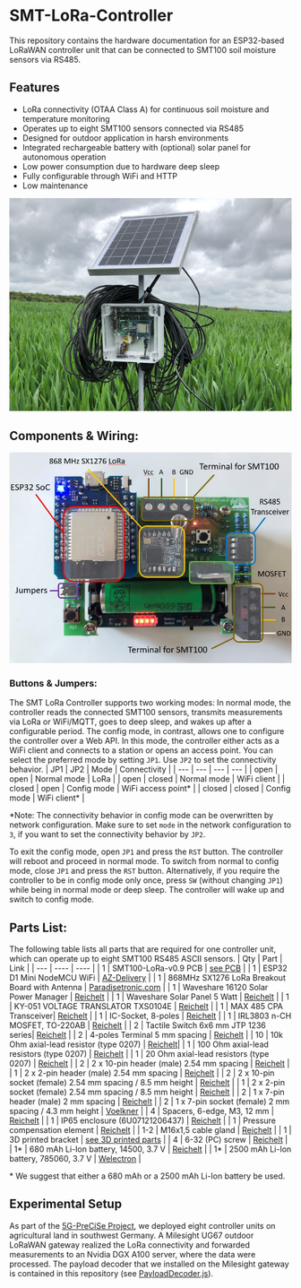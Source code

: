 # SMT-LoRa-Controller
This repository contains the hardware documentation for an ESP32-based LoRaWAN controller unit that can be connected to SMT100 soil moisture sensors via RS485. 

## Features
- LoRa connectivity (OTAA Class A) for continuous soil moisture and temperature monitoring
- Operates up to eight SMT100 sensors connected via RS485
- Designed for outdoor application in harsh environments
- Integrated rechargeable battery with (optional) solar panel for autonomous operation
- Low power consumption due to hardware deep sleep
- Fully configurable through WiFi and HTTP
- Low maintenance

![image-info](https://github.com/5G-PreCiSe/SMT-LoRa-Controller/blob/main/images/image_2023-10-27_210926035.png)

## Components & Wiring:
![Components & Wiring](https://github.com/5G-PreCiSe/SMT-LoRa-Controller/blob/main/images/SMT100-Board.JPG)
### Buttons & Jumpers:
The SMT LoRa Controller supports two working modes: In normal mode, the controller reads the connected SMT100 sensors, transmits measurements via LoRa or WiFi/MQTT, goes to deep sleep, and wakes up after a configurable period. The config mode, in contrast, allows one to configure the controller over a Web API. In this mode, the controller either acts as a WiFi client and connects to a station or opens an access point. You can select the preferred mode by setting ```JP1```. Use ```JP2``` to set the connectivity behavior.
| JP1 | JP2 |  Mode | Connectivity |
| --- | --- | --- | --- |
| open | open | Normal mode | LoRa |
| open | closed | Normal mode | WiFi client |
| closed | open | Config mode | WiFi access point* |
| closed | closed | Config mode | WiFi client* |

*Note: The connectivity behavior in config mode can be overwritten by network configuration. Make sure to set ```mode``` in the network configuration to ```3```, if you want to set the connectivity behavior by ```JP2```.

To exit the config mode, open ```JP1``` and press the ```RST``` button. The controller will reboot and proceed in normal mode. To switch from normal to config mode, close ```JP1``` and press the ```RST``` button. Alternatively, if you require the controller to be in config mode only once, press ```SW``` (without changing ```JP1```) while being in normal mode or deep sleep. The controller will wake up and switch to config mode.

## Parts List:
The following table lists all parts that are required for one controller unit, which can operate up to eight SMT100 RS485 ASCII sensors. 
| Qty | Part | Link |
| --- | ---- | ---- | 
| 1 | SMT100-LoRa-v0.9 PCB | [see PCB](https://github.com/5G-PreCiSe/SMT-LoRa-Controller/blob/main/pcb/5G-PreCiSe-SMT100_2023-10-27.json) |
| 1 | ESP32 D1 Mini NodeMCU WiFi | [AZ-Delivery](https://www.az-delivery.de/products/esp32-d1-mini) |
| 1 | 868MHz SX1276 LoRa Breakout Board with Antenna | [Paradisetronic.com](https://paradisetronic.com/products/868mhz-sx1276-lora-breakout-board-antenne?_pos=1&_psq=868&_ss=e&_v=1.0) |
| 1 | Waveshare 16120 Solar Power Manager | [Reichelt](https://www.reichelt.de/de/de/entwicklerboards-solar-ladegeraet-fuer-6-bis-24-v-panels-debo-pwr-solar2-p266038.html?r=1) |
| 1 | Waveshare Solar Panel 5 Watt | [Reichelt](https://www.reichelt.de/entwicklerboards-solarpanel-5-w-debo-solar-5w-p266039.html?PROVID=2788&gclid=Cj0KCQiAgK2qBhCHARIsAGACuzmFVIidh04LupybnrqWYJWfgFhP_zPRPngg836qP7ZLc-IteQUYTqkaAviuEALw_wcB) |
| 1 | KY-051 VOLTAGE TRANSLATOR TXS0104E | [Reichelt](https://www.reichelt.de/entwicklerboards-spannungswandler-level-shifter-txb0104-debo-lev-shifter-p239275.html?PROVID=2788&gclid=Cj0KCQiAgK2qBhCHARIsAGACuznDJFzTT8uLnLcPYofdD3g7ULR2tHfo7JWPHFVavDyUAmYdUmjK63gaAnf9EALw_wcB) |
| 1 | MAX 485 CPA Transceiver| [Reichelt](https://www.reichelt.de/de/de/rs485-422-1-treiber-1-empfaenger-dip-8-max-485-cpa-p39599.html?CCOUNTRY=445&LANGUAGE=en&GROUPID=8702&START=0&OFFSET=16&SID=96d7a34ab3182b0141f212f568cc687297c3f76e34df35ef2bfdb&LANGUAGE=DE&&r=1) |
| 1 | IC-Socket, 8-poles | [Reichelt](https://www.reichelt.de/ic-sockel-8-polig-doppelter-federkontakt-gs-8-p8230.html?PROVID=2788&gclid=Cj0KCQiAgK2qBhCHARIsAGACuzl8LgoR4Znw9IWLo9S5Vu-tMXekHWu_nq_ZtvTsN-LvaL7eZCpV4qsaAq3vEALw_wcB) |
| 1 | IRL3803 n-CH MOSFET, TO-220AB | [Reichelt](https://www.reichelt.de/mosfet-n-ch-30v-140a-200w-to-220ab-irl-3803-p41757.html?PROVID=2788&gclid=Cj0KCQiAgK2qBhCHARIsAGACuzk8QXDI6kYSX9KsDvWq_j0QCLs389qAJTPMl2cFtrOL-Y8Te5CxS44aAv_ZEALw_wcB) |
| 2 | Tactile Switch 6x6 mm JTP 1236 series| [Reichelt](https://www.reichelt.de/kurzhubtaster-6x6mm-hoehe-5-0mm-12v-vertikal-taster-9302-p44579.html?search=TASTER+9302) |
| 2 | 4-poles Terminal 5 mm spacing | [Reichelt](https://www.reichelt.de/de/en/solderable-screw-terminal-4-pole-rm-5-mm-90--ctb5202-4-p292671.html?GROUPID=7541&START=0&OFFSET=16&SID=96d7a34ab3182b0141f212f568cc687297c3f76e34df35ef2bfdb&LANGUAGE=EN&&r=1) |
| 10 | 10k Ohm axial-lead resistor (type 0207) | [Reichelt](https://www.reichelt.de/widerstand-metallschicht-10-0-kohm-0207-0-6-w-1--metall-10-0k-p11449.html?&trstct=pos_0&nbc=1)|
| 1 | 100 Ohm axial-lead resistors (type 0207) | [Reichelt](https://www.reichelt.de/widerstand-metallschicht-100-ohm-0207-0-6-w-1--metall-100-p11457.html?search=METALL+100) |
| 1 | 20 Ohm axial-lead resistors (type 0207) | [Reichelt](https://www.reichelt.de/widerstand-metallschicht-20-0-ohm-0207-0-6-w-1--metall-20-0-p11605.html?&trstct=pos_0&nbc=1) |
| 2 | 2 x 10-pin header (male) 2.54 mm spacing | [Reichelt](https://www.reichelt.de/de/en/2-x-10-pin-header-straight-pitch-2-54-sl-2x10g-2-54-p19488.html?&trstct=pos_0&nbc=1) |
| 1 | 2 x 2-pin header (male) 2.54 mm spacing | [Reichelt](https://www.reichelt.de/de/en/pin-headers-2-54-mm-2x02-straight-mpe-087-2-004-p119892.html?&trstct=pos_0&nbc=1) |
| 2 | 2 x 10-pin socket (female) 2.54 mm spacing / 8.5 mm height | [Reichelt](https://www.reichelt.de/de/en/sockets-2-54-mm-2x10-straight-mpe-094-2-020-p119932.html?r=1) |
| 1 | 2 x 2-pin socket (female) 2.54 mm spacing / 8.5 mm height | [Reichelt](https://www.reichelt.de/de/en/sockets-2-54-mm-2x02-straight-mpe-094-2-004-p119926.html?&trstct=pos_3&nbc=1) |
| 2 | 1 x 7-pin header (male) 2 mm spacing | [Reichelt](https://www.reichelt.de/de/en/pin-header-2-00mm-1x14-straight-bkl-10120735-p262757.html?&trstct=pos_1&nbc=1) |
| 2 | 1 x 7-pin socket (female) 2 mm spacing / 4.3 mm height | [Voelkner](https://www.voelkner.de/products/955474/Connfly-Buchsenleiste-Standard-Anzahl-Reihen-1-Polzahl-je-Reihe-7-DS1026-01-17S8BV-1-St..html) |
| 4 | Spacers, 6-edge, M3, 12 mm | [Reichelt](https://www.reichelt.de/de/de/distanzhuelsen-metall-6-kant-m3-12mm-da-12mm-p44788.html?CCOUNTRY=445&LANGUAGE=en&GROUPID=8644&START=0&OFFSET=16&SID=96d7a34ab3182b0141f212f568cc687297c3f76e34df35ef2bfdb&LANGUAGE=DE&&r=1) |
| 1 | IP65 enclosure (6U07121206437) | [Reichelt](https://www.reichelt.de/industriegehaeuse-119-8-x-119-8-x-60-1mm-ip65-lichtgrau-6u07121206437-p340530.html?CCOUNTRY=445&LANGUAGE=de&trstct=pos_0&nbc=1&&r=1) |
| 1 | Pressure compensation element | [Reichelt](https://www.reichelt.de/druckausgleichselement-bis-ip-69-dae-m12-9005-p345132.html?&trstct=pos_0&nbc=1) |
| 1-2 | M16x1,5 cable gland | [Reichelt](https://www.reichelt.de/de/de/kabelverschraubung-5-10mm-m16x1-5-sw-h-p-eco-50011-p317603.html?CCOUNTRY=445&LANGUAGE=en&GROUPID=7740&START=0&OFFSET=16&SID=96d7a34ab3182b0141f212f568cc687297c3f76e34df35ef2bfdb&LANGUAGE=DE&&r=1) |
| 1 | 3D printed bracket | [see 3D printed parts](https://github.com/5G-PreCiSe/SMT-LoRa-Controller/tree/main/3D-printed-parts) |
| 4 | 6-32 (PC) screw | [Reichelt](https://www.reichelt.de/pc-montageschrauben-6-32x1-4-unc-50-stueck-st-screw6-32-p190895.html) |
| 1* | 680 mAh Li-Ion battery, 14500, 3.7 V | [Reichelt](https://www.reichelt.de/industriezelle-14500-3-7-v-680-mah-ungeschuetzt-1er-pack-son-14500-vr2-p284878.html?CCOUNTRY=445&LANGUAGE=de&trstct=pos_0&nbc=1&&r=1) |
| 1* | 2500 mAh Li-Ion battery, 785060, 3.7 V | [Welectron](https://www.welectron.com/LiPo-Flachakku-785060-37V-2500mAh) | 

\* We suggest that either a 680 mAh or a 2500 mAh Li-Ion battery be used.

## Experimental Setup
As part of the [5G-PreCiSe Project](https://www.5g-precise.de), we deployed eight controller units on agricultural land in southwest Germany. A Milesight UG67 outdoor LoRaWAN gateway realized the LoRa connectivity and forwarded measurements to an Nvidia DGX A100 server, where the data were processed.
The payload decoder that we installed on the Milesight gateway is contained in this repository (see [PayloadDecoder.js](https://github.com/5G-PreCiSe/SMT-LoRa-Controller/blob/main/lora/PayloadDecoder.js)).





